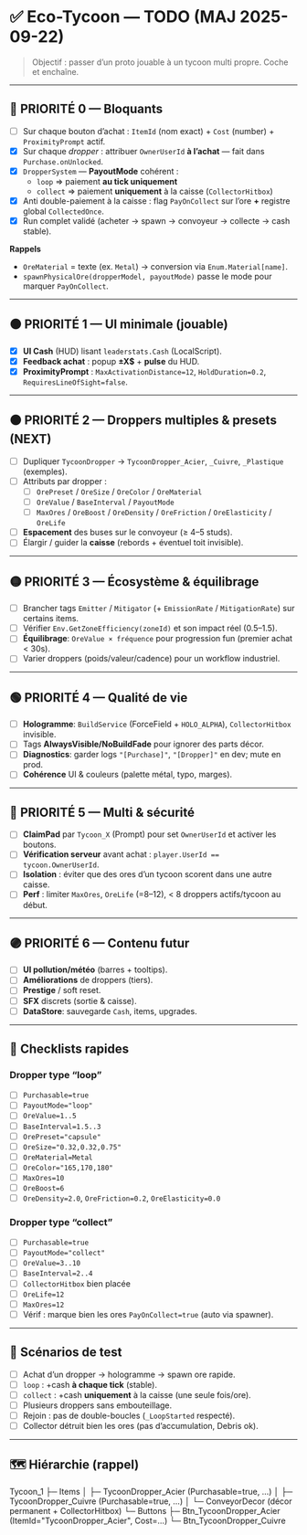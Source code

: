 # ✅ Eco-Tycoon — TODO (MAJ 2025-09-22)

> Objectif : passer d’un proto jouable à un tycoon multi propre. Coche et enchaîne.

---

## 🔴 PRIORITÉ 0 — Bloquants
- [ ] Sur chaque bouton d’achat : `ItemId` (nom exact) + `Cost` (number) + `ProximityPrompt` actif.
- [x] Sur chaque *dropper* : attribuer `OwnerUserId` **à l’achat** — fait dans `Purchase.onUnlocked`.
- [x] `DropperSystem` — **PayoutMode** cohérent :
  - `loop` ⇒ paiement **au tick uniquement**
  - `collect` ⇒ paiement **uniquement** à la caisse (`CollectorHitbox`)
- [x] Anti double-paiement à la caisse : flag `PayOnCollect` sur l’ore **+** registre global `CollectedOnce`.
- [x] Run complet validé (acheter → spawn → convoyeur → collecte → cash stable).

**Rappels**
- `OreMaterial` = texte (ex. `Metal`) → conversion via `Enum.Material[name]`.
- `spawnPhysicalOre(dropperModel, payoutMode)` passe le mode pour marquer `PayOnCollect`.

---

## 🟠 PRIORITÉ 1 — UI minimale (jouable)
- [x] **UI Cash** (HUD) lisant `leaderstats.Cash` (LocalScript).
- [x] **Feedback achat** : popup **±X$** + **pulse** du HUD.
- [x] **ProximityPrompt** : `MaxActivationDistance=12`, `HoldDuration=0.2`, `RequiresLineOfSight=false`.

---

## 🟠 PRIORITÉ 2 — Droppers multiples & presets (NEXT)
- [ ] Dupliquer `TycoonDropper` → `TycoonDropper_Acier`, `_Cuivre`, `_Plastique` (exemples).
- [ ] Attributs par dropper :
  - [ ] `OrePreset` / `OreSize` / `OreColor` / `OreMaterial`
  - [ ] `OreValue` / `BaseInterval` / `PayoutMode`
  - [ ] `MaxOres` / `OreBoost` / `OreDensity` / `OreFriction` / `OreElasticity` / `OreLife`
- [ ] **Espacement** des buses sur le convoyeur (≥ 4–5 studs).
- [ ] Élargir / guider la **caisse** (rebords + éventuel toit invisible).

---

## 🟡 PRIORITÉ 3 — Écosystème & équilibrage
- [ ] Brancher tags `Emitter` / `Mitigator` (+ `EmissionRate` / `MitigationRate`) sur certains items.
- [ ] Vérifier `Env.GetZoneEfficiency(zoneId)` et son impact réel (0.5–1.5).
- [ ] **Équilibrage**: `OreValue × fréquence` pour progression fun (premier achat < 30s).
- [ ] Varier droppers (poids/valeur/cadence) pour un workflow industriel.

---

## 🟢 PRIORITÉ 4 — Qualité de vie
- [ ] **Hologramme**: `BuildService` (ForceField + `HOLO_ALPHA`), `CollectorHitbox` invisible.
- [ ] Tags **AlwaysVisible/NoBuildFade** pour ignorer des parts décor.
- [ ] **Diagnostics**: garder logs `"[Purchase]"`, `"[Dropper]"` en dev; mute en prod.
- [ ] **Cohérence** UI & couleurs (palette métal, typo, marges).

---

## 🔵 PRIORITÉ 5 — Multi & sécurité
- [ ] **ClaimPad** par `Tycoon_X` (Prompt) pour set `OwnerUserId` et activer les boutons.
- [ ] **Vérification serveur** avant achat : `player.UserId == tycoon.OwnerUserId`.
- [ ] **Isolation** : éviter que des ores d’un tycoon scorent dans une autre caisse.
- [ ] **Perf** : limiter `MaxOres`, `OreLife` (=8–12), < 8 droppers actifs/tycoon au début.

---

## 🟣 PRIORITÉ 6 — Contenu futur
- [ ] **UI pollution/météo** (barres + tooltips).
- [ ] **Améliorations** de droppers (tiers).
- [ ] **Prestige** / soft reset.
- [ ] **SFX** discrets (sortie & caisse).
- [ ] **DataStore**: sauvegarde `Cash`, items, upgrades.

---

## 🔧 Checklists rapides

### Dropper type “loop”
- [ ] `Purchasable=true`
- [ ] `PayoutMode="loop"`
- [ ] `OreValue=1..5`
- [ ] `BaseInterval=1.5..3`
- [ ] `OrePreset="capsule"`
- [ ] `OreSize="0.32,0.32,0.75"`
- [ ] `OreMaterial=Metal`
- [ ] `OreColor="165,170,180"`
- [ ] `MaxOres=10`
- [ ] `OreBoost=6`
- [ ] `OreDensity=2.0`, `OreFriction=0.2`, `OreElasticity=0.0`

### Dropper type “collect”
- [ ] `Purchasable=true`
- [ ] `PayoutMode="collect"`
- [ ] `OreValue=3..10`
- [ ] `BaseInterval=2..4`
- [ ] `CollectorHitbox` bien placée
- [ ] `OreLife=12`
- [ ] `MaxOres=12`
- [ ] Vérif : marque bien les ores `PayOnCollect=true` (auto via spawner).

---

## 🧪 Scénarios de test
- [ ] Achat d’un dropper → hologramme → spawn ore rapide.
- [ ] `loop` : +cash **à chaque tick** (stable).
- [ ] `collect` : +cash **uniquement** à la caisse (une seule fois/ore).
- [ ] Plusieurs droppers sans embouteillage.
- [ ] Rejoin : pas de double-boucles (`_LoopStarted` respecté).
- [ ] Collector détruit bien les ores (pas d’accumulation, Debris ok).

---

## 🗺️ Hiérarchie (rappel)
Tycoon_1
├─ Items
│  ├─ TycoonDropper_Acier (Purchasable=true, …)
│  ├─ TycoonDropper_Cuivre (Purchasable=true, …)
│  └─ ConveyorDecor (décor permanent + CollectorHitbox)
└─ Buttons
   ├─ Btn_TycoonDropper_Acier (ItemId="TycoonDropper_Acier", Cost=…)
   └─ Btn_TycoonDropper_Cuivre
